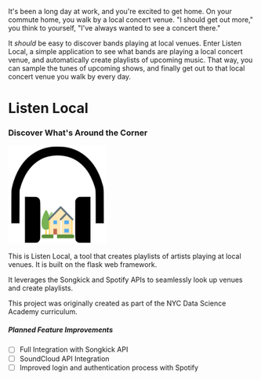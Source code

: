 It's been a long day at work, and you're excited to get home. On your commute home, you walk by a local concert venue. "I should get out more," you think to yourself, "I've always wanted to see a concert there."

It _should_ be easy to discover bands playing at local venues. Enter Listen Local, a simple application to see what bands are playing a local concert venue, and automatically create playlists of upcoming music. That way, you can sample the tunes of upcoming shows, and finally get out to that local concert venue you walk by every day.

# Listen Local

### Discover What's Around the Corner
<img src="/app/static/listenlocalimage.png" height="200" width="200">

This is Listen Local, a tool that creates playlists of artists playing at local venues. It is built on the flask web framework.

It leverages the Songkick and Spotify APIs to seamlessly look up venues and create playlists.

This project was originally created as part of the NYC Data Science Academy curriculum.

##### Planned Feature Improvements
- [ ] Full Integration with Songkick API
- [ ] SoundCloud API Integration
- [ ] Improved login and authentication process with Spotify
